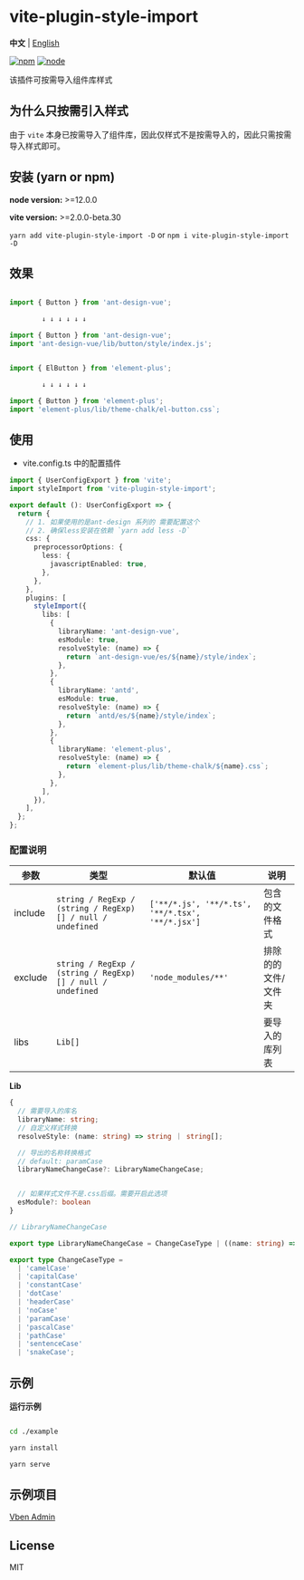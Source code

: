 # vite-plugin-style-import

**中文** | [English](./README.md)

[![npm][npm-img]][npm-url] [![node][node-img]][node-url]

该插件可按需导入组件库样式

## 为什么只按需引入样式

由于 `vite` 本身已按需导入了组件库，因此仅样式不是按需导入的，因此只需按需导入样式即可。

## 安装 (yarn or npm)

**node version:** >=12.0.0

**vite version:** >=2.0.0-beta.30

`yarn add vite-plugin-style-import -D` or `npm i vite-plugin-style-import -D`

## 效果

```ts

import { Button } from 'ant-design-vue';

        ↓ ↓ ↓ ↓ ↓ ↓

import { Button } from 'ant-design-vue';
import 'ant-design-vue/lib/button/style/index.js';

```

```ts

import { ElButton } from 'element-plus';

        ↓ ↓ ↓ ↓ ↓ ↓

import { Button } from 'element-plus';
import 'element-plus/lib/theme-chalk/el-button.css`;

```

## 使用

- vite.config.ts 中的配置插件

```ts
import { UserConfigExport } from 'vite';
import styleImport from 'vite-plugin-style-import';

export default (): UserConfigExport => {
  return {
    // 1. 如果使用的是ant-design 系列的 需要配置这个
    // 2. 确保less安装在依赖 `yarn add less -D`
    css: {
      preprocessorOptions: {
        less: {
          javascriptEnabled: true,
        },
      },
    },
    plugins: [
      styleImport({
        libs: [
          {
            libraryName: 'ant-design-vue',
            esModule: true,
            resolveStyle: (name) => {
              return `ant-design-vue/es/${name}/style/index`;
            },
          },
          {
            libraryName: 'antd',
            esModule: true,
            resolveStyle: (name) => {
              return `antd/es/${name}/style/index`;
            },
          },
          {
            libraryName: 'element-plus',
            resolveStyle: (name) => {
              return `element-plus/lib/theme-chalk/${name}.css`;
            },
          },
        ],
      }),
    ],
  };
};
```

### 配置说明

| 参数 | 类型 | 默认值 | 说明 |
| --- | --- | --- | --- |
| include | `string / RegExp / (string / RegExp)[] / null / undefined` | `['**/*.js', '**/*.ts', '**/*.tsx', '**/*.jsx']` | 包含的文件格式 |
| exclude | `string / RegExp / (string / RegExp)[] / null / undefined` | `'node_modules/**'` | 排除的的文件/文件夹 |
| libs | `Lib[]` |  | 要导入的库列表 |

**Lib**

```ts
{
  // 需要导入的库名
  libraryName: string;
  // 自定义样式转换
  resolveStyle: (name: string) => string ｜ string[];

  // 导出的名称转换格式
  // default: paramCase
  libraryNameChangeCase?: LibraryNameChangeCase;


  // 如果样式文件不是.css后缀。需要开启此选项
  esModule?: boolean
}

// LibraryNameChangeCase

export type LibraryNameChangeCase = ChangeCaseType | ((name: string) => string);

export type ChangeCaseType =
  | 'camelCase'
  | 'capitalCase'
  | 'constantCase'
  | 'dotCase'
  | 'headerCase'
  | 'noCase'
  | 'paramCase'
  | 'pascalCase'
  | 'pathCase'
  | 'sentenceCase'
  | 'snakeCase';


```

## 示例

**运行示例**

```bash

cd ./example

yarn install

yarn serve

```

## 示例项目

[Vben Admin](https://github.com/anncwb/vue-vben-admin)

## License

MIT

[npm-img]: https://img.shields.io/npm/v/vite-plugin-style-import.svg
[npm-url]: https://npmjs.com/package/vite-plugin-style-import
[node-img]: https://img.shields.io/node/v/vite-plugin-style-import.svg
[node-url]: https://nodejs.org/en/about/releases/
